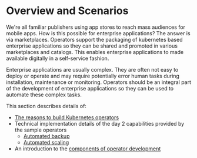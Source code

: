 # Overview and Scenarios

We're all familiar publishers using app stores to reach mass audiences for mobile apps.  How is this possible for enterprise applications?  The answer is via marketplaces.  Operators support the packaging of kubernetes based enterprise applications so they can be shared and promoted in various marketplaces and catalogs. This enables enterprise applications to made available digitally in a self-service fashion.

Enterprise applications are usually complex.  They are often not easy to deploy or operate and may require potentially error human tasks during installation, maintenance or monitoring.  Operators should be an integral part of the development of enterprise applications so they can be used to automate these complex tasks.

This section describes details of: 

* [The reasons to build Kubernetes operators](./overview-why-build-k8s-operators.md)
* Technical implementation details of the day 2 capabilities provided by the sample operators
    * [Automated backup](./overview-automatically-archive-data-with-k8s-operators.md)
    * [Automated scaling](./overview-scalling-applications-automatically-with-operators.md)
* An introduction to the [components of operator development](./overview-the-k8s-operator-metamodel.md)
